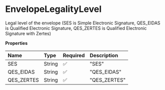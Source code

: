 # EnvelopeLegalityLevel

Legal level of the envelope (SES is Simple Electronic Signature, QES_EIDAS is Qualified Electronic Signature, QES_ZERTES is Qualified Electronic Signature with Zertes)

**Properties**

| Name       | Type   | Required | Description  |
| :--------- | :----- | :------- | :----------- |
| SES        | String | ✅       | "SES"        |
| QES_EIDAS  | String | ✅       | "QES_EIDAS"  |
| QES_ZERTES | String | ✅       | "QES_ZERTES" |
